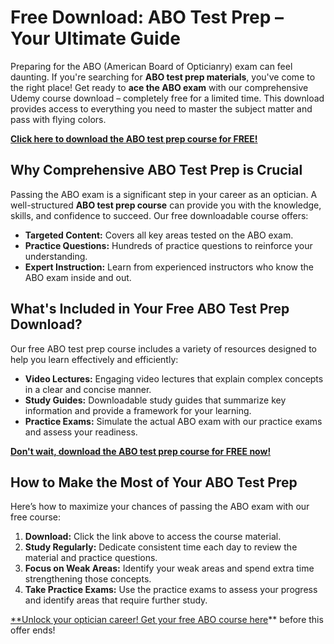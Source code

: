 # Free Download: ABO Test Prep – Your Ultimate Guide

Preparing for the ABO (American Board of Opticianry) exam can feel daunting. If you're searching for **ABO test prep materials**, you've come to the right place! Get ready to **ace the ABO exam** with our comprehensive Udemy course download – completely free for a limited time. This download provides access to everything you need to master the subject matter and pass with flying colors.

[**Click here to download the ABO test prep course for FREE!**](https://udemywork.com/abo-test-prep)

## Why Comprehensive ABO Test Prep is Crucial

Passing the ABO exam is a significant step in your career as an optician. A well-structured **ABO test prep course** can provide you with the knowledge, skills, and confidence to succeed. Our free downloadable course offers:

*   **Targeted Content:** Covers all key areas tested on the ABO exam.
*   **Practice Questions:** Hundreds of practice questions to reinforce your understanding.
*   **Expert Instruction:** Learn from experienced instructors who know the ABO exam inside and out.

## What's Included in Your Free ABO Test Prep Download?

Our free ABO test prep course includes a variety of resources designed to help you learn effectively and efficiently:

*   **Video Lectures:** Engaging video lectures that explain complex concepts in a clear and concise manner.
*   **Study Guides:** Downloadable study guides that summarize key information and provide a framework for your learning.
*   **Practice Exams:** Simulate the actual ABO exam with our practice exams and assess your readiness.

[**Don't wait, download the ABO test prep course for FREE now!**](https://udemywork.com/abo-test-prep)

## How to Make the Most of Your ABO Test Prep

Here’s how to maximize your chances of passing the ABO exam with our free course:

1.  **Download:** Click the link above to access the course material.
2.  **Study Regularly:** Dedicate consistent time each day to review the material and practice questions.
3.  **Focus on Weak Areas:** Identify your weak areas and spend extra time strengthening those concepts.
4.  **Take Practice Exams:** Use the practice exams to assess your progress and identify areas that require further study.

[**Unlock your optician career! Get your free ABO course here](https://udemywork.com/abo-test-prep)** before this offer ends!

